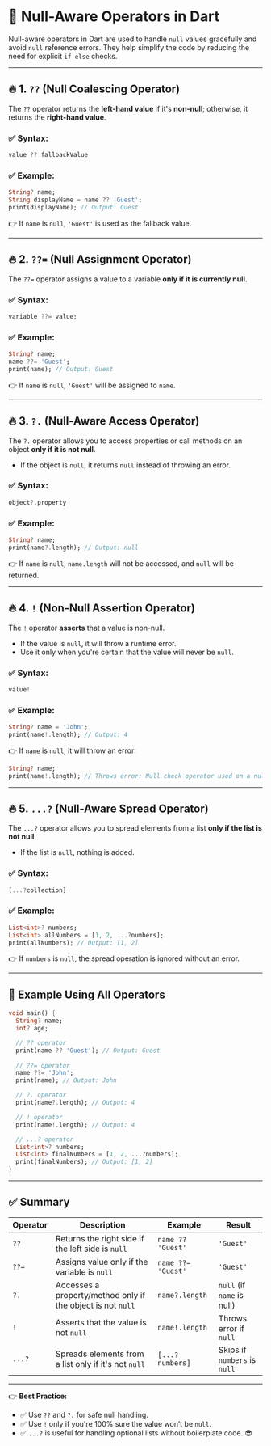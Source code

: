 # 🚀 **Null-Aware Operators in Dart**  

Null-aware operators in Dart are used to handle `null` values gracefully and avoid `null` reference errors. They help simplify the code by reducing the need for explicit `if-else` checks.

---

## 🔥 **1. `??` (Null Coalescing Operator)**
The `??` operator returns the **left-hand value** if it's **non-null**; otherwise, it returns the **right-hand value**.

### ✅ **Syntax:**
```dart
value ?? fallbackValue
```

### ✅ **Example:**
```dart
String? name;
String displayName = name ?? 'Guest';
print(displayName); // Output: Guest
```

👉 If `name` is `null`, `'Guest'` is used as the fallback value.

---

## 🔥 **2. `??=` (Null Assignment Operator)**
The `??=` operator assigns a value to a variable **only if it is currently null**.

### ✅ **Syntax:**
```dart
variable ??= value;
```

### ✅ **Example:**
```dart
String? name;
name ??= 'Guest';
print(name); // Output: Guest
```

👉 If `name` is `null`, `'Guest'` will be assigned to `name`.

---

## 🔥 **3. `?.` (Null-Aware Access Operator)**
The `?.` operator allows you to access properties or call methods on an object **only if it is not null**.  
- If the object is `null`, it returns `null` instead of throwing an error.

### ✅ **Syntax:**
```dart
object?.property
```

### ✅ **Example:**
```dart
String? name;
print(name?.length); // Output: null
```

👉 If `name` is `null`, `name.length` will not be accessed, and `null` will be returned.

---

## 🔥 **4. `!` (Non-Null Assertion Operator)**
The `!` operator **asserts** that a value is non-null.  
- If the value is `null`, it will throw a runtime error.  
- Use it only when you're certain that the value will never be `null`.

### ✅ **Syntax:**
```dart
value!
```

### ✅ **Example:**
```dart
String? name = 'John';
print(name!.length); // Output: 4
```

👉 If `name` is `null`, it will throw an error:
```dart
String? name;
print(name!.length); // Throws error: Null check operator used on a null value
```

---

## 🔥 **5. `...?` (Null-Aware Spread Operator)**
The `...?` operator allows you to spread elements from a list **only if the list is not null**.  
- If the list is `null`, nothing is added.

### ✅ **Syntax:**
```dart
[...?collection]
```

### ✅ **Example:**
```dart
List<int>? numbers;
List<int> allNumbers = [1, 2, ...?numbers];
print(allNumbers); // Output: [1, 2]
```

👉 If `numbers` is `null`, the spread operation is ignored without an error.

---

## 🌟 **Example Using All Operators**
```dart
void main() {
  String? name;
  int? age;

  // ?? operator
  print(name ?? 'Guest'); // Output: Guest
  
  // ??= operator
  name ??= 'John';
  print(name); // Output: John

  // ?. operator
  print(name?.length); // Output: 4

  // ! operator
  print(name!.length); // Output: 4

  // ...? operator
  List<int>? numbers;
  List<int> finalNumbers = [1, 2, ...?numbers];
  print(finalNumbers); // Output: [1, 2]
}
```

---

## ✅ **Summary**
| Operator | Description | Example | Result |
|----------|-------------|---------|--------|
| `??` | Returns the right side if the left side is `null` | `name ?? 'Guest'` | `'Guest'` |
| `??=` | Assigns value only if the variable is `null` | `name ??= 'Guest'` | `'Guest'` |
| `?.` | Accesses a property/method only if the object is not `null` | `name?.length` | `null` (if `name` is null) |
| `!` | Asserts that the value is not `null` | `name!.length` | Throws error if `null` |
| `...?` | Spreads elements from a list only if it's not `null` | `[...?numbers]` | Skips if `numbers` is `null` |

---

👉 **Best Practice:**  
- ✅ Use `??` and `?.` for safe null handling.  
- ✅ Use `!` only if you're 100% sure the value won’t be `null`.  
- ✅ `...?` is useful for handling optional lists without boilerplate code. 😎